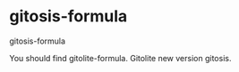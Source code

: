 gitosis-formula
===============

gitosis-formula

You should find gitolite-formula. 
Gitolite new version gitosis.
